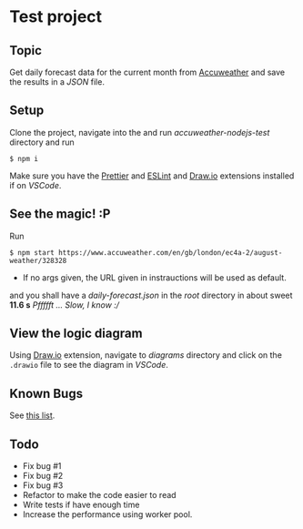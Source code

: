 # Test project

## Topic

Get daily forecast data for the current month from [Accuweather](https://www.accuweather.com/) and
save the results in a _JSON_ file.

## Setup

Clone the project, navigate into the and run _accuweather-nodejs-test_ directory and run

`$ npm i `

Make sure you have the [Prettier](https://marketplace.visualstudio.com/items?itemName=esbenp.prettier-vscode) and [ESLint](https://marketplace.visualstudio.com/items?itemName=dbaeumer.vscode-eslintlink) and [Draw.io](https://marketplace.visualstudio.com/items?itemName=hediet.vscode-drawio) extensions installed if on _VSCode_.

## See the magic! :P

Run

`$ npm start https://www.accuweather.com/en/gb/london/ec4a-2/august-weather/328328`

- If no args given, the URL given in instrauctions will be used as default.

and you shall have a _daily-forecast.json_ in the _root_ directory in about sweet **11.6 s** _Pffffft ... Slow, I know :/_

## View the logic diagram

Using [Draw.io](https://marketplace.visualstudio.com/items?itemName=hediet.vscode-drawio) extension, navigate to _diagrams_ directory and click on the `.drawio` file to see the diagram in _VSCode_.

## Known Bugs

See [this list](https://github.com/Kal9Isa/accuweather-nodejs-test/issues).

## Todo

- Fix bug #1
- Fix bug #2
- Fix bug #3
- Refactor to make the code easier to read
- Write tests if have enough time
- Increase the performance using worker pool.

